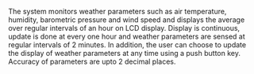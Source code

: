 The system monitors weather parameters such as air temperature, humidity, barometric pressure and wind speed and displays the average over regular intervals of an hour on LCD display. Display is continuous, update is done at every one hour and weather parameters are sensed at regular intervals of 2 minutes.
In addition, the user can choose to update the display of weather parameters at any time using a push button key. Accuracy of parameters are upto 2 decimal places.
